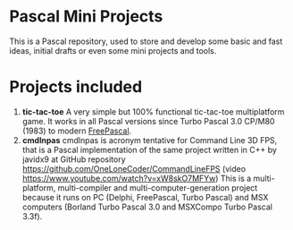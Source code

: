 Pascal Mini Projects
====================

This is a Pascal repository, used to store and develop some basic and fast ideas, initial drafts or even some mini projects and tools.

Projects included
=================

1. **tic-tac-toe** A very simple but 100% functional tic-tac-toe multiplatform game. It works in all Pascal versions since Turbo Pascal 3.0 CP/M80 (1983) to modern [FreePascal](https://www.freepascal.org).
1. **cmdlnpas** cmdlnpas is acronym tentative for Command Line 3D FPS, that is a Pascal implementation of the same project written in C++ by javidx9 at GitHub repository https://github.com/OneLoneCoder/CommandLineFPS (video https://www.youtube.com/watch?v=xW8skO7MFYw)
This is a multi-platform, multi-compiler and multi-computer-generation project because it runs on PC (Delphi, FreePascal, Turbo Pascal) and MSX computers (Borland Turbo Pascal 3.0 and MSXCompo Turbo Pascal 3.3f).

